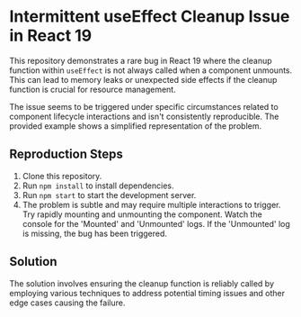 # Intermittent useEffect Cleanup Issue in React 19

This repository demonstrates a rare bug in React 19 where the cleanup function within `useEffect` is not always called when a component unmounts. This can lead to memory leaks or unexpected side effects if the cleanup function is crucial for resource management.

The issue seems to be triggered under specific circumstances related to component lifecycle interactions and isn't consistently reproducible.  The provided example shows a simplified representation of the problem.

## Reproduction Steps

1. Clone this repository.
2. Run `npm install` to install dependencies.
3. Run `npm start` to start the development server.
4.  The problem is subtle and may require multiple interactions to trigger.  Try rapidly mounting and unmounting the component.  Watch the console for the 'Mounted' and 'Unmounted' logs. If the 'Unmounted' log is missing, the bug has been triggered.

## Solution

The solution involves ensuring the cleanup function is reliably called by employing various techniques to address potential timing issues and other edge cases causing the failure.